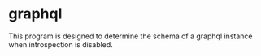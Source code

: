 # graphql

This program is designed to determine the schema of a graphql instance when introspection is disabled. 
